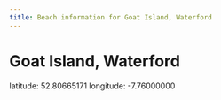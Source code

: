 ```yaml
---
title: Beach information for Goat Island, Waterford
---
```

# Goat Island, Waterford 

<div class="location-info">latitude: 52.80665171 longitude: -7.76000000</div>
<div></div>